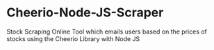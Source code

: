 # Cheerio-Node-JS-Scraper

Stock Scraping Online Tool which emails users based on the prices of stocks using the Cheerio Library with Node JS
